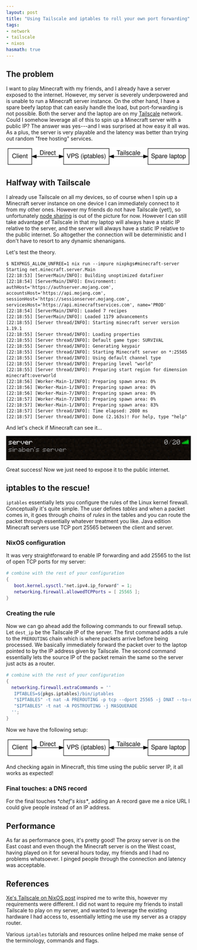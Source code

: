 ```yaml
---
layout: post
title: "Using Tailscale and iptables to roll your own port forwarding"
tags:
- network
- tailscale
- nixos
hasmath: true
---
```


## The problem
I want to play Minecraft with my friends, and I already have a server
exposed to the internet.  However, my server is severely underpowered
and is unable to run a Minecraft server instance.  On the other hand,
I have a spare beefy laptop that can easily handle the load, but
port-forwarding is not possible.  Both the server and the laptop are
on my [Tailscale](https://tailscale.com) network.  Could I somehow
leverage all of this to spin up a Minecraft server with a public IP?
The answer was yes---and I was surprised at how easy it all was.  As a
plus, the server is very playable and the latency was better than
trying out random "free hosting" services.

<center>
<p><img src="/assets/tailscale-iptable.svg" alt="Graphic"></p>
</center>

## Halfway with Tailscale
I already use Tailscale on all my devices, so of course when I spin up
a Minecraft server instance on one device I can immediately connect to
it from my other ones.  However my friends do not have Tailscale
(yet!), so unfortunately [node
sharing](https://tailscale.com/kb/1084/sharing/) is out of the picture
for now.  However I can still take advantage of Tailscale in that my
laptop will always have a static IP relative to the server, and the
server will always have a static IP relative to the public internet.
So altogether the connection will be deterministic and I don't have to
resort to any dynamic shenanigans.


Let's test the theory.

```ShellSession
$ NIXPKGS_ALLOW_UNFREE=1 nix run --impure nixpkgs#minecraft-server
Starting net.minecraft.server.Main
[22:18:53] [ServerMain/INFO]: Building unoptimized datafixer
[22:18:54] [ServerMain/INFO]: Environment: authHost='https://authserver.mojang.com', accountsHost='https://api.mojang.com', sessionHost='https://sessionserver.mojang.com', servicesHost='https://api.minecraftservices.com', name='PROD'
[22:18:54] [ServerMain/INFO]: Loaded 7 recipes
[22:18:55] [ServerMain/INFO]: Loaded 1179 advancements
[22:18:55] [Server thread/INFO]: Starting minecraft server version 1.19.1
[22:18:55] [Server thread/INFO]: Loading properties
[22:18:55] [Server thread/INFO]: Default game type: SURVIVAL
[22:18:55] [Server thread/INFO]: Generating keypair
[22:18:55] [Server thread/INFO]: Starting Minecraft server on *:25565
[22:18:55] [Server thread/INFO]: Using default channel type
[22:18:55] [Server thread/INFO]: Preparing level "world"
[22:18:55] [Server thread/INFO]: Preparing start region for dimension minecraft:overworld
[22:18:56] [Worker-Main-1/INFO]: Preparing spawn area: 0%
[22:18:56] [Worker-Main-1/INFO]: Preparing spawn area: 0%
[22:18:56] [Worker-Main-7/INFO]: Preparing spawn area: 0%
[22:18:57] [Worker-Main-7/INFO]: Preparing spawn area: 0%
[22:18:57] [Worker-Main-1/INFO]: Preparing spawn area: 83%
[22:18:57] [Server thread/INFO]: Time elapsed: 2080 ms
[22:18:57] [Server thread/INFO]: Done (2.163s)! For help, type "help"
```

And let's check if Minecraft can see it...

<center><p><img src="/assets/server-entry.png"></p></center>

Great success!  Now we just need to expose it to the public internet.

## iptables to the rescue!
`iptables` essentially lets you configure the rules of the Linux
kernel firewall.  Conceptually it's quite simple.  The user defines
_tables_ and when a packet comes in, it goes through _chains_ of
_rules_ in the tables and you can route the packet through essentially
whatever treatment you like.  Java edition Minecraft servers use TCP
port 25565 between the client and server.

### NixOS configuration
It was very straightforward to enable IP forwarding and add 25565 to
the list of open TCP ports for my server:

```nix
# combine with the rest of your configuration
{
   boot.kernel.sysctl."net.ipv4.ip_forward" = 1;
   networking.firewall.allowedTCPPorts = [ 25565 ];
}
```

### Creating the rule
Now we can go ahead add the following commands to our firewall setup.
Let `dest_ip` be the Tailscale IP of the server.  The first command
adds a rule to the `PREROUTING` chain which is where packets arrive
before being processed.  We basically immediately forward the packet
over to the laptop pointed to by the IP address given by Tailscale.
The second command essentially lets the source IP of the packet remain
the same so the server just acts as a router.

```nix
# combine with the rest of your configuration
{
  networking.firewall.extraCommands = ''
   IPTABLES=${pkgs.iptables}/bin/iptables
   "$IPTABLES" -t nat -A PREROUTING -p tcp --dport 25565 -j DNAT --to-destination ${dest_ip}:25565
   "$IPTABLES" -t nat -A POSTROUTING -j MASQUERADE
  '';
}
```

Now we have the following setup:

<center>
<p><img src="/assets/tailscale-iptable.svg" alt="Graphic"></p>
</center>

And checking again in Minecraft, this time using the public server IP,
it all works as expected!

### Final touches: a DNS record
For the final touches *\*chef's kiss\**, adding an A record gave me
a nice URL I could give people instead of an IP address.

## Performance
As far as performance goes, it's pretty good!  The proxy server is on the
East coast and even though the Minecraft server is on the West coast,
having played on it for several hours today, my friends and I had no
problems whatsoever.  I pinged people through the connection and
latency was acceptable.

## References
[Xe's Tailscale on NixOS post](https://tailscale.com/blog/nixos-minecraft/)
inspired me to write this, however my requirements were different.  I
did not want to require my friends to install Tailscale to play on my
server, and wanted to leverage the existing hardware I had access to,
essentially letting me use my server as a crappy router.

Various `iptables` tutorials and resources online helped me make sense
of the terminology, commands and flags.
